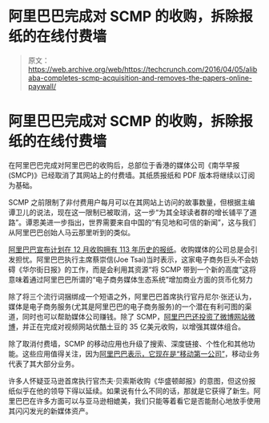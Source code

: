# 阿里巴巴完成对 SCMP 的收购，拆除报纸的在线付费墙

> 原文：<https://web.archive.org/web/https://techcrunch.com/2016/04/05/alibaba-completes-scmp-acquisition-and-removes-the-papers-online-paywall/>

# 阿里巴巴完成对 SCMP 的收购，拆除报纸的在线付费墙

在阿里巴巴完成对阿里巴巴的收购后，总部位于香港的媒体公司《南华早报(SMCP)》已经取消了其网站上的付费墙。其纸质报纸和 PDF 版本将继续以订阅为基础。

SCMP 之前限制了非付费用户每月可以在其网站上访问的故事数量，但根据主编谭卫儿的说法，现在这一限制已被取消，这一步“为其全球读者群的增长铺平了道路”。谭恩美进一步指出，世界需要来自中国的“有见地和可信的新闻”，这与我们从阿里巴巴创始人马云那里听到的类似。

[阿里巴巴宣布计划在 12 月收购拥有 113 年历史的报纸](https://web.archive.org/web/20230226101551/https://techcrunch.com/2015/12/13/alibaba-confirms-it-is-buying-the-south-china-morning-post-for-262m/)。收购媒体的公司总是会引发担忧。阿里巴巴执行主席蔡崇信(Joe Tsai)当时表示，这家电子商务巨头不会妨碍《华尔街日报》的工作，而是会利用其资源“将 SCMP 带到一个新的高度”这将意味着通过阿里巴巴所谓的“电子商务媒体生态系统”增加商业方面的货币化努力

除了将三个流行词捆绑成一个短语之外，阿里巴巴首席执行官丹尼尔·张还认为，媒体是电子商务服务(尤其是阿里巴巴的电子商务服务)的一个潜在有利可图的渠道，同时也可以帮助媒体公司赚钱。除了 SCMP，[阿里巴巴还投资了微博网站微博](https://web.archive.org/web/20230226101551/https://techcrunch.com/2013/04/30/alibaba-groups-new-stake-in-sina-weibo-may-help-its-nascent-smartphone-os-gain-traction-against-android-ios/)，并正在完成对视频网站优酷土豆的 35 亿美元收购，以增强其媒体组合。

除了取消付费墙，SCMP 的移动应用也升级了搜索、深度链接、个性化和其他功能。这些应用值得关注，因为[阿里巴巴表示，它现在是“移动第一公司”](https://web.archive.org/web/20230226101551/http://www.alizila.com/taobao-now-built-for-mobile-zhang-says/)，移动业务代表了其大部分业务。

许多人怀疑亚马逊首席执行官杰夫·贝索斯收购《华盛顿邮报》的意图，但这份报纸似乎在他的领导下得以延续。如果说有什么不同的话，那就是它获得了新生。阿里巴巴在许多方面可以与亚马逊相媲美，我们只能等着看它是否能耐心地放手使用其闪闪发光的新媒体资产。